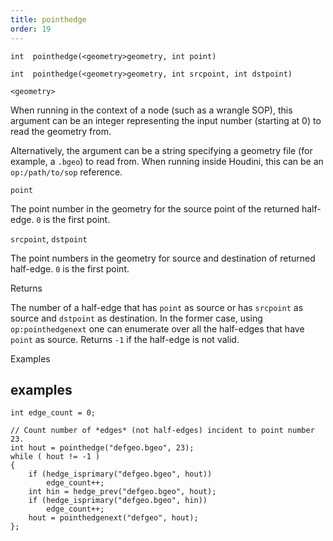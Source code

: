 ```yaml
---
title: pointhedge
order: 19
---
```

`int  pointhedge(<geometry>geometry, int point)`

`int  pointhedge(<geometry>geometry, int srcpoint, int dstpoint)`

`<geometry>`

When running in the context of a node (such as a wrangle SOP), this argument can be an integer representing the input number (starting at 0) to read the geometry from.

Alternatively, the argument can be a string specifying a geometry file (for example, a `.bgeo`) to read from. When running inside Houdini, this can be an `op:/path/to/sop` reference.

`point`

The point number in the geometry for the source point of the returned half-edge. `0` is the first point.

`srcpoint`, `dstpoint`

The point numbers in the geometry for source and destination of returned half-edge. `0` is the first point.

Returns

The number of a half-edge that has `point` as source or has `srcpoint` as source and `dstpoint` as destination.
In the former case, using `op:pointhedgenext` one can enumerate over all the half-edges that have `point` as source.
Returns `-1` if the half-edge is not valid.

Examples

## examples

```vex
int edge_count = 0;

// Count number of *edges* (not half-edges) incident to point number 23.
int hout = pointhedge("defgeo.bgeo", 23);
while ( hout != -1 )
{
    if (hedge_isprimary("defgeo.bgeo", hout))
        edge_count++;
    int hin = hedge_prev("defgeo.bgeo", hout);
    if (hedge_isprimary("defgeo.bgeo", hin))
        edge_count++;
    hout = pointhedgenext("defgeo", hout);
};

```
